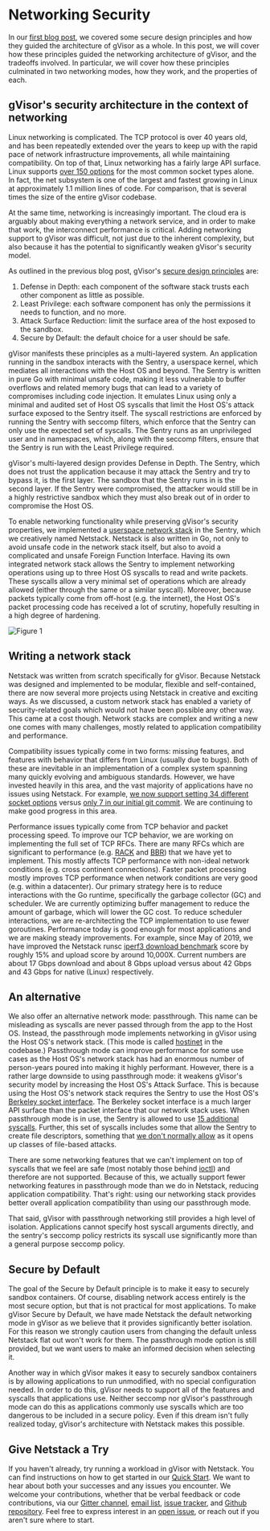 # Networking Security

In our
[first blog post](https://gvisor.dev/blog/2019/11/18/gvisor-security-basics-part-1/),
we covered some secure design principles and how they guided the architecture of
gVisor as a whole. In this post, we will cover how these principles guided the
networking architecture of gVisor, and the tradeoffs involved. In particular, we
will cover how these principles culminated in two networking modes, how they
work, and the properties of each.

## gVisor's security architecture in the context of networking

Linux networking is complicated. The TCP protocol is over 40 years old, and has
been repeatedly extended over the years to keep up with the rapid pace of
network infrastructure improvements, all while maintaining compatibility. On top
of that, Linux networking has a fairly large API surface. Linux supports
[over 150 options](https://github.com/google/gvisor/blob/960f6a975b7e44c0efe8fd38c66b02017c4fe137/pkg/sentry/strace/socket.go#L476-L644)
for the most common socket types alone. In fact, the net subsystem is one of the
largest and fastest growing in Linux at approximately 1.1 million lines of code.
For comparison, that is several times the size of the entire gVisor codebase.

At the same time, networking is increasingly important. The cloud era is
arguably about making everything a network service, and in order to make that
work, the interconnect performance is critical. Adding networking support to
gVisor was difficult, not just due to the inherent complexity, but also because
it has the potential to significantly weaken gVisor's security model.

As outlined in the previous blog post, gVisor's
[secure design principles](https://gvisor.dev/blog/2019/11/18/gvisor-security-basics-part-1/#design-principles)
are:

1.  Defense in Depth: each component of the software stack trusts each other
    component as little as possible.
1.  Least Privilege: each software component has only the permissions it needs
    to function, and no more.
1.  Attack Surface Reduction: limit the surface area of the host exposed to the
    sandbox.
1.  Secure by Default: the default choice for a user should be safe.

gVisor manifests these principles as a multi-layered system. An application
running in the sandbox interacts with the Sentry, a userspace kernel, which
mediates all interactions with the Host OS and beyond. The Sentry is written in
pure Go with minimal unsafe code, making it less vulnerable to buffer overflows
and related memory bugs that can lead to a variety of compromises including code
injection. It emulates Linux using only a minimal and audited set of Host OS
syscalls that limit the Host OS's attack surface exposed to the Sentry itself.
The syscall restrictions are enforced by running the Sentry with seccomp
filters, which enforce that the Sentry can only use the expected set of
syscalls. The Sentry runs as an unprivileged user and in namespaces, which,
along with the seccomp filters, ensure that the Sentry is run with the Least
Privilege required.

gVisor's multi-layered design provides Defense in Depth. The Sentry, which does
not trust the application because it may attack the Sentry and try to bypass it,
is the first layer. The sandbox that the Sentry runs in is the second layer. If
the Sentry were compromised, the attacker would still be in a highly restrictive
sandbox which they must also break out of in order to compromise the Host OS.

To enable networking functionality while preserving gVisor's security
properties, we implemented a
[userspace network stack](https://github.com/google/gvisor/tree/master/pkg/tcpip)
in the Sentry, which we creatively named Netstack. Netstack is also written in
Go, not only to avoid unsafe code in the network stack itself, but also to avoid
a complicated and unsafe Foreign Function Interface. Having its own integrated
network stack allows the Sentry to implement networking operations using up to
three Host OS syscalls to read and write packets. These syscalls allow a very
minimal set of operations which are already allowed (either through the same or
a similar syscall). Moreover, because packets typically come from off-host (e.g.
the internet), the Host OS's packet processing code has received a lot of
scrutiny, hopefully resulting in a high degree of hardening.

![Figure 1](/assets/images/2020-04-02-networking-security-figure1.png "Network and gVisor.")

## Writing a network stack

Netstack was written from scratch specifically for gVisor. Because Netstack was
designed and implemented to be modular, flexible and self-contained, there are
now several more projects using Netstack in creative and exciting ways. As we
discussed, a custom network stack has enabled a variety of security-related
goals which would not have been possible any other way. This came at a cost
though. Network stacks are complex and writing a new one comes with many
challenges, mostly related to application compatibility and performance.

Compatibility issues typically come in two forms: missing features, and features
with behavior that differs from Linux (usually due to bugs). Both of these are
inevitable in an implementation of a complex system spanning many quickly
evolving and ambiguous standards. However, we have invested heavily in this
area, and the vast majority of applications have no issues using Netstack. For
example,
[we now support setting 34 different socket options](https://github.com/google/gvisor/blob/815df2959a76e4a19f5882e40402b9bbca9e70be/pkg/sentry/socket/netstack/netstack.go#L830-L1764)
versus
[only 7 in our initial git commit](https://github.com/google/gvisor/blob/d02b74a5dcfed4bfc8f2f8e545bca4d2afabb296/pkg/sentry/socket/epsocket/epsocket.go#L445-L702).
We are continuing to make good progress in this area.

Performance issues typically come from TCP behavior and packet processing speed.
To improve our TCP behavior, we are working on implementing the full set of TCP
RFCs. There are many RFCs which are significant to performance (e.g.
[RACK](https://tools.ietf.org/id/draft-ietf-tcpm-rack-03.html) and
[BBR](https://tools.ietf.org/html/draft-cardwell-iccrg-bbr-congestion-control-00))
that we have yet to implement. This mostly affects TCP performance with
non-ideal network conditions (e.g. cross continent connections). Faster packet
processing mostly improves TCP performance when network conditions are very good
(e.g. within a datacenter). Our primary strategy here is to reduce interactions
with the Go runtime, specifically the garbage collector (GC) and scheduler. We
are currently optimizing buffer management to reduce the amount of garbage,
which will lower the GC cost. To reduce scheduler interactions, we are
re-architecting the TCP implementation to use fewer goroutines. Performance
today is good enough for most applications and we are making steady
improvements. For example, since May of 2019, we have improved the Netstack
runsc
[iperf3 download benchmark](https://github.com/google/gvisor/tree/master/test/benchmarks/network)
score by roughly 15% and upload score by around 10,000X. Current numbers are
about 17 Gbps download and about 8 Gbps upload versus about 42 Gbps and 43 Gbps
for native (Linux) respectively.

## An alternative

We also offer an alternative network mode: passthrough. This name can be
misleading as syscalls are never passed through from the app to the Host OS.
Instead, the passthrough mode implements networking in gVisor using the Host
OS's network stack. (This mode is called
[hostinet](https://github.com/google/gvisor/tree/master/pkg/sentry/socket/hostinet)
in the codebase.) Passthrough mode can improve performance for some use cases as
the Host OS's network stack has had an enormous number of person-years poured
into making it highly performant. However, there is a rather large downside to
using passthrough mode: it weakens gVisor's security model by increasing the
Host OS's Attack Surface. This is because using the Host OS's network stack
requires the Sentry to use the Host OS's
[Berkeley socket interface](https://en.wikipedia.org/wiki/Berkeley_sockets). The
Berkeley socket interface is a much larger API surface than the packet interface
that our network stack uses. When passthrough mode is in use, the Sentry is
allowed to use
[15 additional syscalls](https://github.com/google/gvisor/blob/b1576e533223e98ebe4bd1b82b04e3dcda8c4bf1/runsc/boot/filter/config.go#L312-L517).
Further, this set of syscalls includes some that allow the Sentry to create file
descriptors, something that
[we don't normally allow](https://gvisor.dev/blog/2019/11/18/gvisor-security-basics-part-1/#sentry-host-os-interface)
as it opens up classes of file-based attacks.

There are some networking features that we can't implement on top of syscalls
that we feel are safe (most notably those behind
[ioctl](http://man7.org/linux/man-pages/man2/ioctl.2.html)) and therefore are
not supported. Because of this, we actually support fewer networking features in
passthrough mode than we do in Netstack, reducing application compatibility.
That's right: using our networking stack provides better overall application
compatibility than using our passthrough mode.

That said, gVisor with passthrough networking still provides a high level of
isolation. Applications cannot specify host syscall arguments directly, and the
sentry's seccomp policy restricts its syscall use significantly more than a
general purpose seccomp policy.

## Secure by Default

The goal of the Secure by Default principle is to make it easy to securely
sandbox containers. Of course, disabling network access entirely is the most
secure option, but that is not practical for most applications. To make gVisor
Secure by Default, we have made Netstack the default networking mode in gVisor
as we believe that it provides significantly better isolation. For this reason
we strongly caution users from changing the default unless Netstack flat out
won't work for them. The passthrough mode option is still provided, but we want
users to make an informed decision when selecting it.

Another way in which gVisor makes it easy to securely sandbox containers is by
allowing applications to run unmodified, with no special configuration needed.
In order to do this, gVisor needs to support all of the features and syscalls
that applications use. Neither seccomp nor gVisor's passthrough mode can do this
as applications commonly use syscalls which are too dangerous to be included in
a secure policy. Even if this dream isn't fully realized today, gVisor's
architecture with Netstack makes this possible.

## Give Netstack a Try

If you haven't already, try running a workload in gVisor with Netstack. You can
find instructions on how to get started in our
[Quick Start](/docs/user_guide/quick_start/docker/). We want to hear about both
your successes and any issues you encounter. We welcome your contributions,
whether that be verbal feedback or code contributions, via our
[Gitter channel](https://gitter.im/gvisor/community),
[email list](https://groups.google.com/forum/#!forum/gvisor-users),
[issue tracker](https://gvisor.dev/issue/new), and
[Github repository](https://github.com/google/gvisor). Feel free to express
interest in an [open issue](https://gvisor.dev/issue/), or reach out if you
aren't sure where to start.
